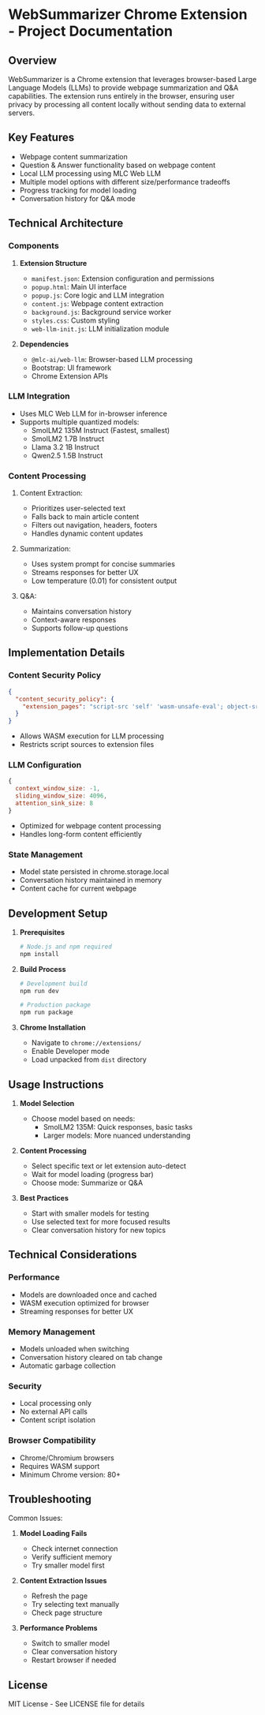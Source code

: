 # WebSummarizer Chrome Extension - Project Documentation

## Overview
WebSummarizer is a Chrome extension that leverages browser-based Large Language Models (LLMs) to provide webpage summarization and Q&A capabilities. The extension runs entirely in the browser, ensuring user privacy by processing all content locally without sending data to external servers.

## Key Features
- Webpage content summarization
- Question & Answer functionality based on webpage content
- Local LLM processing using MLC Web LLM
- Multiple model options with different size/performance tradeoffs
- Progress tracking for model loading
- Conversation history for Q&A mode

## Technical Architecture

### Components

1. **Extension Structure**
   - `manifest.json`: Extension configuration and permissions
   - `popup.html`: Main UI interface
   - `popup.js`: Core logic and LLM integration
   - `content.js`: Webpage content extraction
   - `background.js`: Background service worker
   - `styles.css`: Custom styling
   - `web-llm-init.js`: LLM initialization module

2. **Dependencies**
   - `@mlc-ai/web-llm`: Browser-based LLM processing
   - Bootstrap: UI framework
   - Chrome Extension APIs

### LLM Integration
- Uses MLC Web LLM for in-browser inference
- Supports multiple quantized models:
  - SmolLM2 135M Instruct (Fastest, smallest)
  - SmolLM2 1.7B Instruct
  - Llama 3.2 1B Instruct
  - Qwen2.5 1.5B Instruct

### Content Processing
1. Content Extraction:
   - Prioritizes user-selected text
   - Falls back to main article content
   - Filters out navigation, headers, footers
   - Handles dynamic content updates

2. Summarization:
   - Uses system prompt for concise summaries
   - Streams responses for better UX
   - Low temperature (0.01) for consistent output

3. Q&A:
   - Maintains conversation history
   - Context-aware responses
   - Supports follow-up questions

## Implementation Details

### Content Security Policy
```json
{
  "content_security_policy": {
    "extension_pages": "script-src 'self' 'wasm-unsafe-eval'; object-src 'self'"
  }
}
```
- Allows WASM execution for LLM processing
- Restricts script sources to extension files

### LLM Configuration
```javascript
{
  context_window_size: -1,
  sliding_window_size: 4096,
  attention_sink_size: 8
}
```
- Optimized for webpage content processing
- Handles long-form content efficiently

### State Management
- Model state persisted in chrome.storage.local
- Conversation history maintained in memory
- Content cache for current webpage

## Development Setup

1. **Prerequisites**
   ```bash
   # Node.js and npm required
   npm install
   ```

2. **Build Process**
   ```bash
   # Development build
   npm run dev

   # Production package
   npm run package
   ```

3. **Chrome Installation**
   - Navigate to `chrome://extensions/`
   - Enable Developer mode
   - Load unpacked from `dist` directory

## Usage Instructions

1. **Model Selection**
   - Choose model based on needs:
     - SmolLM2 135M: Quick responses, basic tasks
     - Larger models: More nuanced understanding

2. **Content Processing**
   - Select specific text or let extension auto-detect
   - Wait for model loading (progress bar)
   - Choose mode: Summarize or Q&A

3. **Best Practices**
   - Start with smaller models for testing
   - Use selected text for more focused results
   - Clear conversation history for new topics

## Technical Considerations

### Performance
- Models are downloaded once and cached
- WASM execution optimized for browser
- Streaming responses for better UX

### Memory Management
- Models unloaded when switching
- Conversation history cleared on tab change
- Automatic garbage collection

### Security
- Local processing only
- No external API calls
- Content script isolation

### Browser Compatibility
- Chrome/Chromium browsers
- Requires WASM support
- Minimum Chrome version: 80+

## Troubleshooting

Common Issues:
1. **Model Loading Fails**
   - Check internet connection
   - Verify sufficient memory
   - Try smaller model first

2. **Content Extraction Issues**
   - Refresh the page
   - Try selecting text manually
   - Check page structure

3. **Performance Problems**
   - Switch to smaller model
   - Clear conversation history
   - Restart browser if needed


## License
MIT License - See LICENSE file for details 